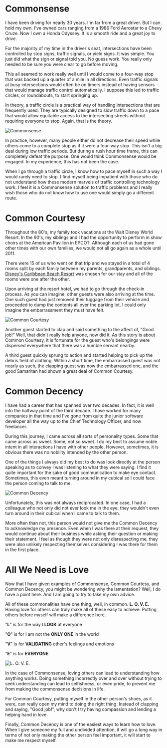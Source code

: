 # Commonsense

I have been driving for nearly 30 years. I'm far from a great driver. But I can hold my own. I've owned cars ranging from a 1986 Ford Aerostar to a Chevy Cruze. Now I own a Honda Odyssey. It is a smooth ride and a great joy to drive.

For the majority of my time in the driver's seat, intersections have been controlled by stop signs, traffic signals, or yield signs. It was simple. You just did what the sign or signal told you. No guess work. You really only needed to be sure you were clear to go before moving.

This all seemed to work really well until I would come to a four-way stop that was backed up a quarter of a mile in all directions. Even traffic signals at busy intersections would often be on timers instead of having sensors that would manage traffic control automatically. I suppose this led to traffic circles, or roundabouts, to start springing up.

In theory, a traffic circle is a practical way of handling intersections that are frequently used. They are typically designed to slow traffic down to a pace that would allow equitable access to the intersecting streets without requiring everyone to stop. Again, that is the theory.

![Commonsense](/collections/blog/common-cubed/image-01.webp "Commonsense")

In practice, however, many people either do not decrease their speed while others come to a complete stop as if it were a four-way stop. This isn't a big deal during low traffic periods. But during a rush hour time frame, this can completely defeat the purpose. One would think Commonsense would be engaged. In my experience, this has not been the case.

When I go through a traffic circle, I know how to pace myself in such a way I would rarely need to stop. I find myself being impatient with those who do not understand how these modern marvels of traffic controlling technology work. I feel it is a Commonsense solution to traffic problems and I really wish those who do not know how to use one would simply go a different route.

# Common Courtesy

Throughout the 80's, my family took vacations at the Walt Disney World Resort. In the 90's, my siblings and I had the opportunity to perform in show choirs at the American Pavilion in EPCOT. Although each of us had gone other times with our own families, we would not all go again as a whole until 2011.

There were 15 of us who went on that trip and we stayed in a total of 4 rooms split by each family between my parents, grandparents, and siblings. [Disney's Caribbean Beach Resort](https://disneyworld.disney.go.com/resorts/caribbean-beach-resort/) was chosen for our stay and all of the rooms were one after the other.

Upon arriving at the resort hotel, we had to go through the check-in process. As you can imagine, other guests were also arriving at the time. One such guest had just removed their luggage from their vehicle and proceeded to dump the contents all over the parking lot. I could only imagine the embarrassment they must have felt.

![Common Courtesy](/collections/blog/common-cubed/image-02.webp "Common Courtesy")

Another guest started to clap and said something to the affect of, "Good job!" Well, that didn't really help anyone, now did it. As this story is about Common Courtesy, it is fortunate for the guest who's belongings were dispersed everywhere that there was a humble servant nearby.

A third guest quickly sprung to action and started helping to pick up the debris field of clothing. Within a short time, the embarrassed guest was not nearly as such, the clapping guest was now the embarrassed one, and the good Samaritan had shown a great deal of Common Courtesy.

# Common Decency

I have had a career that has spanned over two decades. In fact, it is well into the halfway point of the third decade. I have worked for many companies in that time and I've gone from quite the junior software developer all the way up to the Chief Technology Officer, and now freelancer.

During this journey, I came across all sorts of personality types. Some that came across as sweet. Some, not so sweet. I do my best to assume noble intent in all interactions I have with other people. However, sometimes, it is obvious there was no nobility intended by the other person.

One of the things I always did my best to do was look directly at the person speaking as to convey I was listening to what they were saying. I find it quite important for the sake of good communication to make eye contact. Sometimes, this even meant turning around in my cubical so I could face the person coming to talk to me.

![Common Decency](/collections/blog/common-cubed/image-03.webp "Common Decency")

Unfortunately, this was not always reciprocated. In one case, I had a colleague who not only did not ever look me in the eye, they wouldn't even turn around in their cubical when I came to talk to them.

More often than not, this person would not give me the Common Decency to acknowledge my presence. Even when I was there at their request, they would continue about their business while asking their question or making their statement. I feel as though they were not only disrespecting me, they were also unlikely respecting themselves considering I was there for them in the first place.

# All We Need is Love

Now that I have given examples of Commonsense, Common Courtesy, and Common Decency, you might be wondering why the lamentation? Well, I do have a point here. And I am going to try to take my own advice.

All of these commonalities have one thing, well, in common. **L. O. V. E.** Having love for others can truly make all of these easy to achieve. Putting others before myself will make a difference here.

"**L**" is for the way I **LOOK** at everyone

"**O**" is for I am not the **ONLY ONE** in the world

"**V**" is for **VALIDATING** other's feelings and emotions

"**E**" is for **EVERYONE**.

![L. O. V. E.](/collections/blog/common-cubed/image-04.webp "L. O. V. E.")

In the case of Commonsense, loving others can lead to understanding how anything works. Doing something incorrectly over and over without trying to seek understanding can lead to selfishness, or even pride, to prevent me from making the commonsense decisions in life.

For Common Courtesy, putting myself in the other person's shoes, as it were, can really open my mind to doing the right thing. Instead of clapping and saying, "Good job!", why don't I try having compassion and lending a helping hand in love.

Finally, Common Decency is one of the easiest ways to learn how to love. When I give someone my full and undivided attention, it will go a long way in terms of not only making the other person feel important, it will start to make me respect myself.